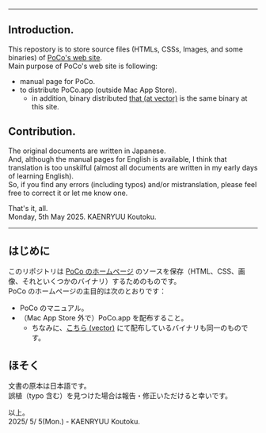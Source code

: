 
---

## Introduction.

This repostory is to store source files (HTMLs, CSSs, Images, and some binaries) of [PoCo's web site](http://www.poco256.org/en/).  
Main purpose of PoCo's web site is following:

- manual page for PoCo.
- to distribute PoCo.app (outside Mac App Store).
  - in addition, binary distributed [that (at vector)](https://www.vector.co.jp/vpack/filearea/osx/art/graphics/edit) is the same binary at this site.

## Contribution.

The original documents are written in Japanese.  
And, although the manual pages for English is available, I think that translation is too unskilful (almost all documents are written in my early days of learning English).  
So, if you find any errors (including typos) and/or mistranslation, please feel free to correct it or let me know one.   

That's it, all.  
Monday, 5th May 2025. KAENRYUU Koutoku.  

---

## はじめに

このリポジトリは [PoCo のホームページ](http://www.poco256.org/) のソースを保存（HTML、CSS、画像、それといくつかのバイナリ）するためのものです。  
PoCo のホームページの主目的は次のとおりです：  

- PoCo のマニュアル。
- （Mac App Store 外で）PoCo.app を配布すること。
  - ちなみに、[こちら (vector)](https://www.vector.co.jp/vpack/filearea/osx/art/graphics/edit) にて配布しているバイナリも同一のものです。

## ほそく

文書の原本は日本語です。  
誤植（typo 含む）を見つけた場合は報告・修正いただけると幸いです。  

以上。  
2025/ 5/ 5(Mon.) - KAENRYUU Koutoku.  
